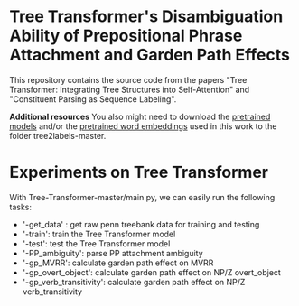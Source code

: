 # Tree Transformer's Disambiguation Ability of Prepositional Phrase Attachment and Garden Path Effects
This repository contains the source code from the papers "Tree Transformer: Integrating Tree Structures into Self-Attention" and "Constituent Parsing as Sequence Labeling". 

**Additional resources** You also might need to download the [pretrained models](http://grupolys.org/software/tree2labels-emnlp2018-resources/models-EMNLP2018.zip) and/or the [pretrained word embeddings](http://grupolys.org/software/tree2labels-emnlp2018-resources/embeddings-EMNLP2018.zip) used in this work to the folder tree2labels-master.

# Experiments on Tree Transformer
With Tree-Transformer-master/main.py, we can easily run the following tasks:

- '-get_data' : get raw penn treebank data for training and testing
- '-train': train the  Tree Transformer model
- '-test': test the  Tree Transformer model
- '-PP_ambiguity': parse PP attachment ambiguity
- '-gp_MVRR': calculate garden path effect on MVRR
- '-gp_overt_object': calculate garden path effect on NP/Z overt_object
- '-gp_verb_transitivity': calculate garden path effect on NP/Z verb_transitivity

